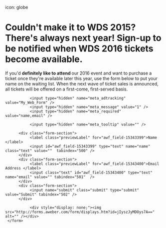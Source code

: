 icon: globe
# Couldn't make it to WDS 2015? There's always next year! Sign-up to be notified when WDS 2016 tickets become available.

<!-- # Sorry, the final wave of WDS 2015 ticket sales is now complete. But it's not too late to join us!

Thanks for your interest in taking over the world. WDS is an adventure like no other, and 2015 will be *extra* special because it's our five-year anniversary. Tickets go very quickly, and the event has been completely sold out five years in a row.

WDS Academies—half-day workshops led by our alumni speakers and special guests—are now open for registration for WDS 2015 attendees and the general public. Learn more about them and [register](/academies) before they sell out! -->

<div class="line-canvas"></div>

<!-- We'd love for you to join us… and now you can!

Until this round of tickets is sold out, you can register through the link below:

<a href="http://wds2015.eventbrite.com" target ="_blank" class="button">Register &rarr;</a>

After this sale, we won't offer any additional tickets for the event. We hope you'll join us if you haven't already planned to, and we hope you'll tell your friends and family to sign up too. The best is yet to come! -->

If you'd <strong>definitely like to attend </strong> our 2016 event and want to purchase a ticket once they're available later this year, use the form below to put your name on the waiting list. When the next wave of ticket sales is announced, all tickets will be offered on a first-come, first-served basis.


<form method="post" class="af-form-wrapper" action="http://www.aweber.com/scripts/addlead.pl"  >
               <input type="hidden" name="meta_web_form_id" value="1153910757" />
               <input type="hidden" name="meta_split_id" value="" />
               <input type="hidden" name="listname" value="wds-waiting" />
               <input type="hidden" name="redirect" value="http://www.worlddominationsummit.com/got-it" />

               <input type="hidden" name="meta_adtracking" value="My_Web_Form" />
               <input type="hidden" name="meta_message" value="1" />
               <input type="hidden" name="meta_required" value="name,email" />

               <input type="hidden" name="meta_tooltip" value="" />

          <div class="form-section">
               <label class="previewLabel" for="awf_field-15343399">Name </label>
               <input id="awf_field-15343399" type="text" name="name" class="text" value=""  tabindex="500" />
          </div>
          <div class="form-section">
               <label class="previewLabel" for="awf_field-15343400">Email Address </label>
               <input class="text" id="awf_field-15343400" type="text" name="email" value="" tabindex="501"  />
          </div>
          <div class="form-section">
               <input name="submit" class="submit" type="submit" value="Submit" tabindex="502" />
          </div>

               <div style="display: none;"><img src="http://forms.aweber.com/form/displays.htm?id=jIyszJyMDOys7A==" alt="" /></div>
     </form>
